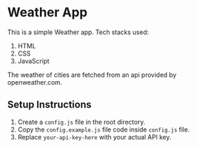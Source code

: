 # Weather App

This is a simple Weather app.
Tech stacks used:

1. HTML
2. CSS
3. JavaScript

The weather of cities are fetched from an api provided by openweather.com.

## Setup Instructions

1. Create a `config.js` file in the root directory.
2. Copy the `config.example.js` file code inside `config.js` file.
3. Replace `your-api-key-here` with your actual API key.
